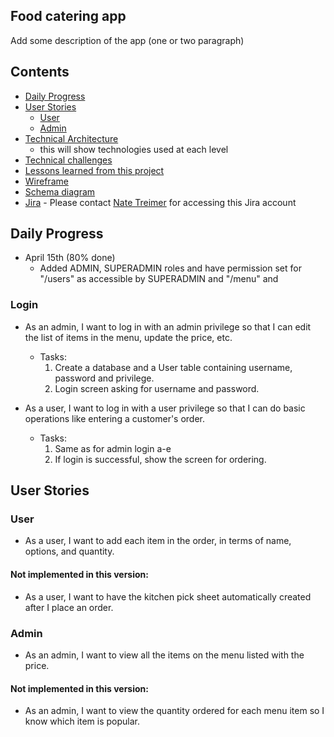 
## Food catering app

Add some description of the app (one or two paragraph)

## Contents

- [Daily Progress](#Daily-Progess)
- [User Stories](#User-Stories)
    - [User](#User)
    - [Admin](#Admin)
- [Technical Architecture](https://www.diagramlink.com)
  - this will show technologies used at each level
- [Technical challenges](#Technical-challenges)
- [Lessons learned from this project](#Lessons-learned)
- [Wireframe](linktodiagram)
- [Schema diagram](linktoschema)
- [Jira](https://www.google.com/) - Please contact [Nate Treimer](mailto:natetreimer@gmail.com) for accessing this Jira account


## Daily Progress
- April 15th (80% done)
    - Added ADMIN, SUPERADMIN roles and have permission set for "/users" as accessible by SUPERADMIN and "/menu" and


### Login
- As an admin, I want to log in with an admin privilege so that I can edit the list of items in the menu, update
  the price, etc.
    - Tasks:
        1. Create a database and a User table containing username, password and privilege.
        2. Login screen asking for username and password.
        
- As a user, I want to log in with a user privilege so that I can do basic operations like entering a customer's order.
    - Tasks:
        1. Same as for admin login a-e
        2. If login is successful, show the screen for ordering.

## User Stories

### User
- As a user, I want to add each item in the order, in terms of name, options, and quantity.

#### Not implemented in this version:
- As a user, I want to have the kitchen pick sheet automatically created after I place an order.

### Admin
- As an admin, I want to view all the items on the menu listed with the price.

#### Not implemented in this version:

- As an admin, I want to view the quantity ordered for each menu item so I know which item is popular.


